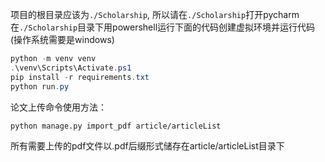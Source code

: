 项目的根目录应该为`./Scholarship`, 所以请在`./Scholarship`打开pycharm
在`./Scholarship`目录下用powershell运行下面的代码创建虚拟环境并运行代码(操作系统需要是windows)

```powershell
python -m venv venv
.\venv\Scripts\Activate.ps1
pip install -r requirements.txt
python run.py
```


论文上传命令使用方法：
```
python manage.py import_pdf article/articleList
```
所有需要上传的pdf文件以.pdf后缀形式储存在article/articleList目录下